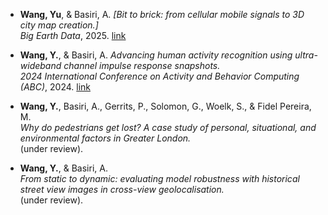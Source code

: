 
* **Wang, Yu**, & Basiri, A. *[Bit to brick: from cellular mobile signals to 3D city map creation.]*  
  *Big Earth Data*, 2025. [link](https://doi.org/10.1080/20964471.2025.2561319)

* **Wang, Y.**, & Basiri, A. *Advancing human activity recognition using ultra-wideband channel impulse response snapshots.*  
  *2024 International Conference on Activity and Behavior Computing (ABC)*, 2024. [link](https://doi.org/10.1109/ABC61795.2024.10651886)

* **Wang, Y.**, Basiri, A., Gerrits, P., Solomon, G., Woelk, S., & Fidel Pereira, M.  
  *Why do pedestrians get lost? A case study of personal, situational, and environmental factors in Greater London.*  
  (under review).

* **Wang, Y.**, & Basiri, A.  
  *From static to dynamic: evaluating model robustness with historical street view images in cross-view geolocalisation.*  
  (under review).
